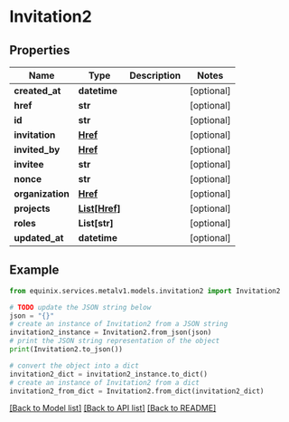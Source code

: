 # Invitation2


## Properties

Name | Type | Description | Notes
------------ | ------------- | ------------- | -------------
**created_at** | **datetime** |  | [optional] 
**href** | **str** |  | [optional] 
**id** | **str** |  | [optional] 
**invitation** | [**Href**](Href.md) |  | [optional] 
**invited_by** | [**Href**](Href.md) |  | [optional] 
**invitee** | **str** |  | [optional] 
**nonce** | **str** |  | [optional] 
**organization** | [**Href**](Href.md) |  | [optional] 
**projects** | [**List[Href]**](Href.md) |  | [optional] 
**roles** | **List[str]** |  | [optional] 
**updated_at** | **datetime** |  | [optional] 

## Example

```python
from equinix.services.metalv1.models.invitation2 import Invitation2

# TODO update the JSON string below
json = "{}"
# create an instance of Invitation2 from a JSON string
invitation2_instance = Invitation2.from_json(json)
# print the JSON string representation of the object
print(Invitation2.to_json())

# convert the object into a dict
invitation2_dict = invitation2_instance.to_dict()
# create an instance of Invitation2 from a dict
invitation2_from_dict = Invitation2.from_dict(invitation2_dict)
```
[[Back to Model list]](../README.md#documentation-for-models) [[Back to API list]](../README.md#documentation-for-api-endpoints) [[Back to README]](../README.md)


